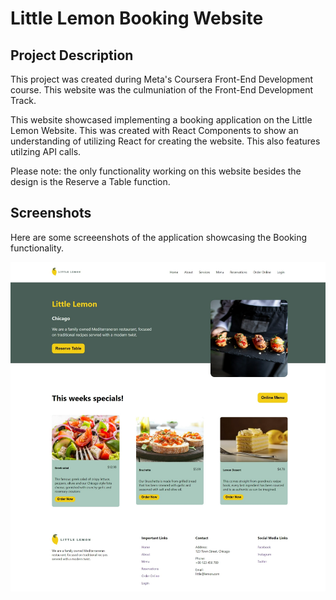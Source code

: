 # Little Lemon Booking Website

## Project Description

This project was created during Meta's Coursera Front-End Development course. This website was the culmuniation of the Front-End Development Track.

This website showcased implementing a booking application on the Little Lemon Website. This was created with React Components to show an understanding of utilizing React for creating the website. This also features utilzing API calls.

Please note: the only functionality working on this website besides the design is the Reserve a Table function.

## Screenshots

Here are some screeenshots of the application showcasing the Booking functionality.

![little lemon website table booking](/src/images/github-cover.png)
